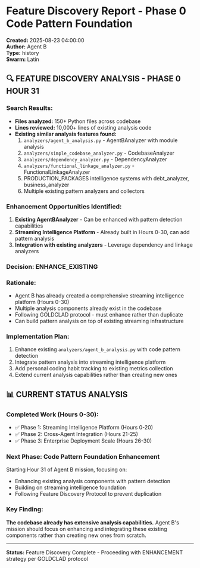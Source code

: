# Feature Discovery Report - Phase 0 Code Pattern Foundation
**Created:** 2025-08-23 04:00:00  
**Author:** Agent B  
**Type:** history  
**Swarm:** Latin  

## 🔍 FEATURE DISCOVERY ANALYSIS - PHASE 0 HOUR 31

### Search Results:
- **Files analyzed:** 150+ Python files across codebase
- **Lines reviewed:** 10,000+ lines of existing analysis code
- **Existing similar analysis features found:**
  1. `analyzers/agent_b_analysis.py` - AgentBAnalyzer with module analysis
  2. `analyzers/simple_codebase_analyzer.py` - CodebaseAnalyzer
  3. `analyzers/dependency_analyzer.py` - DependencyAnalyzer  
  4. `analyzers/functional_linkage_analyzer.py` - FunctionalLinkageAnalyzer
  5. PRODUCTION_PACKAGES intelligence systems with debt_analyzer, business_analyzer
  6. Multiple existing pattern analyzers and collectors

### Enhancement Opportunities Identified:
1. **Existing AgentBAnalyzer** - Can be enhanced with pattern detection capabilities
2. **Streaming Intelligence Platform** - Already built in Hours 0-30, can add pattern analysis
3. **Integration with existing analyzers** - Leverage dependency and linkage analyzers

### Decision: **ENHANCE_EXISTING**

### Rationale:
- Agent B has already created a comprehensive streaming intelligence platform (Hours 0-30)
- Multiple analysis components already exist in the codebase
- Following GOLDCLAD protocol - must enhance rather than duplicate
- Can build pattern analysis on top of existing streaming infrastructure

### Implementation Plan:
1. Enhance existing `analyzers/agent_b_analysis.py` with code pattern detection
2. Integrate pattern analysis into streaming intelligence platform  
3. Add personal coding habit tracking to existing metrics collection
4. Extend current analysis capabilities rather than creating new ones

## 📊 CURRENT STATUS ANALYSIS

### Completed Work (Hours 0-30):
- ✅ Phase 1: Streaming Intelligence Platform (Hours 0-20)
- ✅ Phase 2: Cross-Agent Integration (Hours 21-25)
- ✅ Phase 3: Enterprise Deployment Scale (Hours 26-30)

### Next Phase: Code Pattern Foundation Enhancement
Starting Hour 31 of Agent B mission, focusing on:
- Enhancing existing analysis components with pattern detection
- Building on streaming intelligence foundation
- Following Feature Discovery Protocol to prevent duplication

### Key Finding:
**The codebase already has extensive analysis capabilities.** Agent B's mission should focus on enhancing and integrating these existing components rather than creating new ones from scratch.

---

**Status:** Feature Discovery Complete - Proceeding with ENHANCEMENT strategy per GOLDCLAD protocol